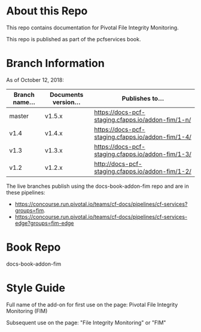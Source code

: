 # About this Repo

This repo contains documentation for Pivotal File Integrity Monitoring.

This repo is published as part of the pcfservices book.

# Branch Information

As of October 12, 2018:

| Branch name… | Documents version… | Publishes to… |
|-------------|----------------|----------------|
| master      | v1.5.x     | https://docs-pcf-staging.cfapps.io/addon-fim/1-n/ |
| v1.4        | v1.4.x     | https://docs-pcf-staging.cfapps.io/addon-fim/1-4/ |
| v1.3        | v1.3.x     | https://docs-pcf-staging.cfapps.io/addon-fim/1-3/ |
| v1.2        | v1.2.x     | http://docs-pcf-staging.cfapps.io/addon-fim/1-2/ |

The live branches publish using the docs-book-addon-fim repo and are in these pipelines:

+ https://concourse.run.pivotal.io/teams/cf-docs/pipelines/cf-services?groups=fim.
+ https://concourse.run.pivotal.io/teams/cf-docs/pipelines/cf-services-edge?groups=fim-edge

# Book Repo

docs-book-addon-fim

# Style Guide

Full name of the add-on for first use on the page: Pivotal File Integrity Monitoring (FIM)

Subsequent use on the page: "File Integrity Monitoring" or "FIM"
